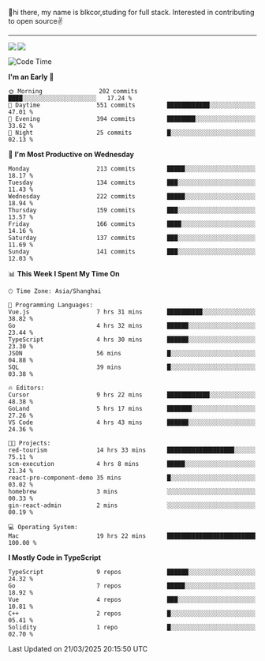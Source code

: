 👋hi there, my name is blkcor,studing for full stack.
Interested in contributing to open source✌️

<hr/>

![](https://github-readme-stats.vercel.app/api?username=blkcor)
<a href="https://github.com/blkcor/github-readme-stats">
    <img align="left" src="https://github-readme-stats.vercel.app/api/top-langs/?username=blkcor&hide=jupyter%20notebook,shaderlab,tex,c%23&langs_count=9" />
</a>


<!--START_SECTION:waka-->
![Code Time](http://img.shields.io/badge/Code%20Time-1%2C884%20hrs%2018%20mins-blue)

**I'm an Early 🐤** 

```text
🌞 Morning                202 commits         ████░░░░░░░░░░░░░░░░░░░░░   17.24 % 
🌆 Daytime                551 commits         ████████████░░░░░░░░░░░░░   47.01 % 
🌃 Evening                394 commits         ████████░░░░░░░░░░░░░░░░░   33.62 % 
🌙 Night                  25 commits          █░░░░░░░░░░░░░░░░░░░░░░░░   02.13 % 
```
📅 **I'm Most Productive on Wednesday** 

```text
Monday                   213 commits         █████░░░░░░░░░░░░░░░░░░░░   18.17 % 
Tuesday                  134 commits         ███░░░░░░░░░░░░░░░░░░░░░░   11.43 % 
Wednesday                222 commits         █████░░░░░░░░░░░░░░░░░░░░   18.94 % 
Thursday                 159 commits         ███░░░░░░░░░░░░░░░░░░░░░░   13.57 % 
Friday                   166 commits         ████░░░░░░░░░░░░░░░░░░░░░   14.16 % 
Saturday                 137 commits         ███░░░░░░░░░░░░░░░░░░░░░░   11.69 % 
Sunday                   141 commits         ███░░░░░░░░░░░░░░░░░░░░░░   12.03 % 
```


📊 **This Week I Spent My Time On** 

```text
🕑︎ Time Zone: Asia/Shanghai

💬 Programming Languages: 
Vue.js                   7 hrs 31 mins       ██████████░░░░░░░░░░░░░░░   38.82 % 
Go                       4 hrs 32 mins       ██████░░░░░░░░░░░░░░░░░░░   23.44 % 
TypeScript               4 hrs 30 mins       ██████░░░░░░░░░░░░░░░░░░░   23.30 % 
JSON                     56 mins             █░░░░░░░░░░░░░░░░░░░░░░░░   04.88 % 
SQL                      39 mins             █░░░░░░░░░░░░░░░░░░░░░░░░   03.38 % 

🔥 Editors: 
Cursor                   9 hrs 22 mins       ████████████░░░░░░░░░░░░░   48.38 % 
GoLand                   5 hrs 17 mins       ███████░░░░░░░░░░░░░░░░░░   27.26 % 
VS Code                  4 hrs 43 mins       ██████░░░░░░░░░░░░░░░░░░░   24.36 % 

🐱‍💻 Projects: 
red-tourism              14 hrs 33 mins      ███████████████████░░░░░░   75.11 % 
scm-execution            4 hrs 8 mins        █████░░░░░░░░░░░░░░░░░░░░   21.34 % 
react-pro-component-demo 35 mins             █░░░░░░░░░░░░░░░░░░░░░░░░   03.02 % 
homebrew                 3 mins              ░░░░░░░░░░░░░░░░░░░░░░░░░   00.33 % 
gin-react-admin          2 mins              ░░░░░░░░░░░░░░░░░░░░░░░░░   00.19 % 

💻 Operating System: 
Mac                      19 hrs 22 mins      █████████████████████████   100.00 % 
```

**I Mostly Code in TypeScript** 

```text
TypeScript               9 repos             ██████░░░░░░░░░░░░░░░░░░░   24.32 % 
Go                       7 repos             █████░░░░░░░░░░░░░░░░░░░░   18.92 % 
Vue                      4 repos             ███░░░░░░░░░░░░░░░░░░░░░░   10.81 % 
C++                      2 repos             █░░░░░░░░░░░░░░░░░░░░░░░░   05.41 % 
Solidity                 1 repo              █░░░░░░░░░░░░░░░░░░░░░░░░   02.70 % 
```




 Last Updated on 21/03/2025 20:15:50 UTC
<!--END_SECTION:waka-->


